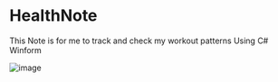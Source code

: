 # HealthNote

This Note is for me to track and check my workout patterns 
Using C# Winform

![image](https://github.com/UpRightLee/Health-Manager/assets/93921457/680afbad-97b9-4c2f-b710-2a9dabdd9cbc)
